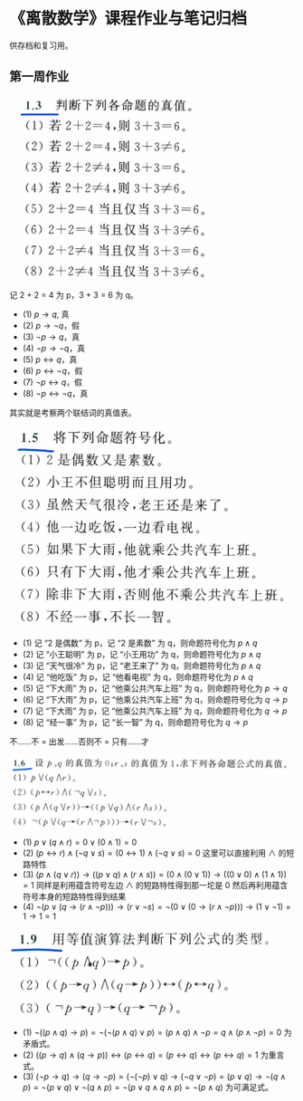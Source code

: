 # 《离散数学》课程作业与笔记归档

供存档和复习用。

## 第一周作业

![alt text](image-15.png)

记 2 + 2 = 4 为 p，3 + 3 = 6 为 q。

- (1) $p\rightarrow q$, 真
- (2) $p\rightarrow \neg q$，假
- (3) $\neg p\rightarrow q$，真
- (4) $\neg p\rightarrow \neg q$，真
- (5) $p\leftrightarrow q$，真
- (6) $p\leftrightarrow \neg q$，假
- (7) $\neg p\leftrightarrow q$，假
- (8) $\neg p\leftrightarrow \neg q$，真

其实就是考察两个联结词的真值表。

![alt text](image-16.png)

- (1) 记 “2 是偶数” 为 p，记 “2 是素数” 为 q，则命题符号化为 $p\land q$
- (2) 记 “小王聪明” 为 p，记 “小王用功” 为 q，则命题符号化为 $p\land q$
- (3) 记 “天气很冷” 为 p，记 “老王来了” 为 q，则命题符号化为 $p\land q$
- (4) 记 “他吃饭” 为 p，记 “他看电视” 为 q，则命题符号化为 $p\land q$
- (5) 记 “下大雨” 为 p，记 “他乘公共汽车上班” 为 q，则命题符号化为 $p\rightarrow q$
- (6) 记 “下大雨” 为 p，记 “他乘公共汽车上班” 为 q，则命题符号化为 $q\rightarrow p$
- (7) 记 “下大雨” 为 p，记 “他乘公共汽车上班” 为 q，则命题符号化为 $q\rightarrow p$
- (8) 记 “经一事” 为 p，记 “长一智” 为 q，则命题符号化为 $q\rightarrow p$

不……不 = 出发……否则不 = 只有……才

![alt text](image-17.png)

- (1) $p\lor (q\land r)=0\lor (0\land 1)=0$
- (2) $(p\leftrightarrow r)\land (\neg q\lor s)=(0\leftrightarrow 1)\land (\neg q\lor s)=0$ 这里可以直接利用 $\land$ 的短路特性
- (3) $(p\land (q\lor r))\rightarrow ((p\lor q)\land(r\land s))=(0\land (0\lor 1))\rightarrow ((0\lor 0)\land(1\land 1))=1$ 同样是利用蕴含符号左边 $\land$ 的短路特性得到那一坨是 $0$ 然后再利用蕴含符号本身的短路特性得到结果
- (4) $\neg (p\lor (q\rightarrow (r\land \neg p)))\rightarrow (r\lor \neg s)=\neg (0\lor (0\rightarrow (r\land \neg p)))\rightarrow (1\lor \neg 1)=1\rightarrow 1=1$

![alt text](image-18.png)

- (1) $\neg((p \land q) \to p)=\neg (\neg (p \land q)\lor p)=(p \land q)\land \neg p=q\land( p\land\neg p)=0$ 为矛盾式。
- (2) $((p \to q) \land (q \to p)) \leftrightarrow (p \leftrightarrow q)=(p \leftrightarrow q)\leftrightarrow(p \leftrightarrow q)=1$ 为重言式。
- (3) $(\neg p \to q) \to (q \to \neg p)=(\neg(\neg p) \lor q)\to (\neg q \lor \neg p)=(p \lor q)\to \neg(q \land p)=\neg(p \lor q)\lor \neg(q \land p)=\neg(p \lor q\land q \land p)=\neg(p\land q)$ 为可满足式。